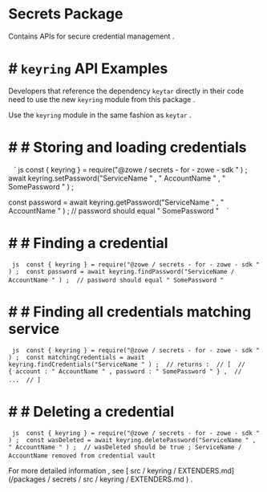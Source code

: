 # Secrets Package 

 Contains APIs for secure credential management . 

 # # ` keyring ` API Examples 

 Developers that reference the dependency ` keytar ` directly in their code need to use the new ` keyring ` module from this package . 

 Use the ` keyring ` module in the same fashion as ` keytar ` . 

 # # # Storing and loading credentials 

 ` ` ` js 
 const { keyring } = require("@zowe / secrets - for - zowe - sdk " ) ; 
 await keyring.setPassword("ServiceName " , " AccountName " , " SomePassword " ) ; 

 const password = await keyring.getPassword("ServiceName " , " AccountName " ) ; 
 // password should equal " SomePassword " 
 ` ` ` 

 # # # Finding a credential 

 ` ` ` js 
 const { keyring } = require("@zowe / secrets - for - zowe - sdk " ) ; 
 const password = await keyring.findPassword("ServiceName / AccountName " ) ; 
 // password should equal " SomePassword " 
 ` ` ` 

 # # # Finding all credentials matching service 

 ` ` ` js 
 const { keyring } = require("@zowe / secrets - for - zowe - sdk " ) ; 
 const matchingCredentials = await keyring.findCredentials("ServiceName " ) ; 
 // returns : 
 // [ 
 //     { account : " AccountName " , password : " SomePassword " } , 
 //     ... 
 // ] 
 ` ` ` 

 # # # Deleting a credential 

 ` ` ` js 
 const { keyring } = require("@zowe / secrets - for - zowe - sdk " ) ; 
 const wasDeleted = await keyring.deletePassword("ServiceName " , " AccountName " ) ; 
 // wasDeleted should be true ; ServiceName / AccountName removed from credential vault 
 ` ` ` 

 For more detailed information , see [ src / keyring / EXTENDERS.md](/packages / secrets / src / keyring / EXTENDERS.md ) .